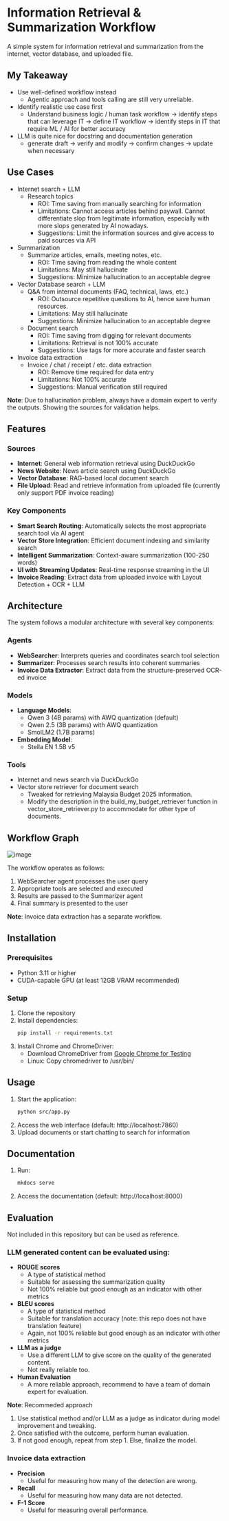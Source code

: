 # Information Retrieval & Summarization Workflow

A simple system for information retrieval and summarization from the internet, vector database, and uploaded file.

## My Takeaway
- Use well-defined workflow instead
  - Agentic approach and tools calling are still very unreliable.
- Identify realistic use case first
  - Understand business logic / human task workflow -> identify steps that can leverage IT -> define IT workflow -> identify steps in IT that require ML / AI for better accuracy
- LLM is quite nice for docstring and documentation generation
  - generate draft -> verify and modify -> confirm changes -> update when necessary

## Use Cases
- Internet search + LLM
  - Research topics
    - ROI: Time saving from manually searching for information
    - Limitations: Cannot access articles behind paywall. Cannot differentiate slop from legitimate information, especially with more slops generated by AI nowadays.
    - Suggestions: Limit the information sources and give access to paid sources via API
- Summarization
  - Summarize articles, emails, meeting notes, etc.
    - ROI: Time saving from reading the whole content
    - Limitations: May still hallucinate
    - Suggestions: Minimize hallucination to an acceptable degree
- Vector Database search + LLM
  - Q&A from internal documents (FAQ, technical, laws, etc.)
    - ROI: Outsource repetitive questions to AI, hence save human resources.
    - Limitations: May still hallucinate
    - Suggestions: Minimize hallucination to an acceptable degree
  - Document search
    - ROI: Time saving from digging for relevant documents
    - Limitations: Retrieval is not 100% accurate
    - Suggestions: Use tags for more accurate and faster search
- Invoice data extraction
  - Invoice / chat / receipt / etc. data extraction
    - ROI: Remove time required for data entry
    - Limitations: Not 100% accurate
    - Suggestions: Manual verification still required

**Note**: Due to hallucination problem, always have a domain expert to verify the outputs. Showing the sources for validation helps.

## Features

### Sources
- **Internet**: General web information retrieval using DuckDuckGo
- **News Website**: News article search using DuckDuckGo
- **Vector Database**: RAG-based local document search
- **File Upload**: Read and retrieve information from uploaded file (currently only support PDF invoice reading)

### Key Components
- **Smart Search Routing**: Automatically selects the most appropriate search tool via AI agent
- **Vector Store Integration**: Efficient document indexing and similarity search
- **Intelligent Summarization**: Context-aware summarization (100-250 words)
- **UI with Streaming Updates**: Real-time response streaming in the UI
- **Invoice Reading**: Extract data from uploaded invoice with Layout Detection + OCR + LLM

## Architecture

The system follows a modular architecture with several key components:

### Agents
- **WebSearcher**: Interprets queries and coordinates search tool selection
- **Summarizer**: Processes search results into coherent summaries
- **Invoice Data Extractor**: Extract data from the structure-preserved OCR-ed invoice

### Models
- **Language Models**:
  - Qwen 3 (4B params) with AWQ quantization (default)
  - Qwen 2.5 (3B params) with AWQ quantization
  - SmolLM2 (1.7B params)
- **Embedding Model**:
  - Stella EN 1.5B v5

### Tools
- Internet and news search via DuckDuckGo
- Vector store retriever for document search
  - Tweaked for retrieving Malaysia Budget 2025 information.
  - Modify the description in the build_my_budget_retriever function in vector_store_retriever.py to accommodate for other type of documents.

## Workflow Graph
![image](./docs/assets/workflow-graph.png)

The workflow operates as follows:

1. WebSearcher agent processes the user query
2. Appropriate tools are selected and executed
3. Results are passed to the Summarizer agent
4. Final summary is presented to the user

**Note**: Invoice data extraction has a separate workflow.

## Installation

### Prerequisites
- Python 3.11 or higher
- CUDA-capable GPU (at least 12GB VRAM recommended)

### Setup
1. Clone the repository
2. Install dependencies:
   ```bash
   pip install -r requirements.txt
   ```
3. Install Chrome and ChromeDriver:
   - Download ChromeDriver from [Google Chrome for Testing](https://googlechromelabs.github.io/chrome-for-testing/)
   - Linux: Copy chromedriver to /usr/bin/

## Usage

1. Start the application:
   ```bash
   python src/app.py
   ```
2. Access the web interface (default: http://localhost:7860)
3. Upload documents or start chatting to search for information

## Documentation

1. Run:
    ```bash
    mkdocs serve
    ```
2. Access the documentation (default: http://localhost:8000)

## Evaluation

Not included in this repository but can be used as reference.

### LLM generated content can be evaluated using:

- **ROUGE scores**
  - A type of statistical method
  - Suitable for assessing the summarization quality
  - Not 100% reliable but good enough as an indicator with other metrics
- **BLEU scores**
  - A type of statistical method
  - Suitable for translation accuracy (note: this repo does not have translation feature)
  - Again, not 100% reliable but good enough as an indicator with other metrics
- **LLM as a judge**
  - Use a different LLM to give score on the quality of the generated content.
  - Not really reliable too.
- **Human Evaluation**
  - A more reliable approach, recommend to have a team of domain expert for evaluation.

**Note**: Recommeded approach
  1. Use statistical method and/or LLM as a judge as indicator during model improvement and tweaking.
  2. Once satisfied with the outcome, perform human evaluation.
  3. If not good enough, repeat from step 1. Else, finalize the model.

### Invoice data extraction

- **Precision**
  - Useful for measuring how many of the detection are wrong.
- **Recall**
  - Useful for measuring how many data are not detected.
- **F-1 Score**
  - Useful for measuring overall performance.